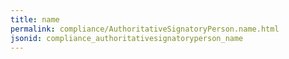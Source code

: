 ```yaml
---
title: name
permalink: compliance/AuthoritativeSignatoryPerson.name.html
jsonid: compliance_authoritativesignatoryperson_name
---
```


